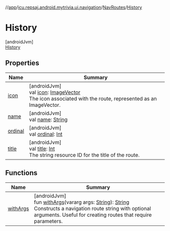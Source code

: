 //[app](../../../../index.md)/[icu.repsaj.android.mytrivia.ui.navigation](../../index.md)/[NavRoutes](../index.md)/[History](index.md)

# History

[androidJvm]\
[History](index.md)

## Properties

| Name                                                                      | Summary                                                                                                                                                                                                                          |
|---------------------------------------------------------------------------|----------------------------------------------------------------------------------------------------------------------------------------------------------------------------------------------------------------------------------|
| [icon](../icon.md)                                                        | [androidJvm]<br>val [icon](../icon.md): [ImageVector](https://developer.android.com/reference/kotlin/androidx/compose/ui/graphics/vector/ImageVector.html)<br>The icon associated with the route, represented as an ImageVector. |
| [name](../-add-category/index.md#-372974862%2FProperties%2F-912451524)    | [androidJvm]<br>val [name](../-add-category/index.md#-372974862%2FProperties%2F-912451524): [String](https://kotlinlang.org/api/latest/jvm/stdlib/kotlin/-string/index.html)                                                     |
| [ordinal](../-add-category/index.md#-739389684%2FProperties%2F-912451524) | [androidJvm]<br>val [ordinal](../-add-category/index.md#-739389684%2FProperties%2F-912451524): [Int](https://kotlinlang.org/api/latest/jvm/stdlib/kotlin/-int/index.html)                                                        |
| [title](../title.md)                                                      | [androidJvm]<br>val [title](../title.md): [Int](https://kotlinlang.org/api/latest/jvm/stdlib/kotlin/-int/index.html)<br>The string resource ID for the title of the route.                                                       |

## Functions

| Name                        | Summary                                                                                                                                                                                                                                                                                                                                               |
|-----------------------------|-------------------------------------------------------------------------------------------------------------------------------------------------------------------------------------------------------------------------------------------------------------------------------------------------------------------------------------------------------|
| [withArgs](../with-args.md) | [androidJvm]<br>fun [withArgs](../with-args.md)(vararg args: [String](https://kotlinlang.org/api/latest/jvm/stdlib/kotlin/-string/index.html)): [String](https://kotlinlang.org/api/latest/jvm/stdlib/kotlin/-string/index.html)<br>Constructs a navigation route string with optional arguments. Useful for creating routes that require parameters. |
